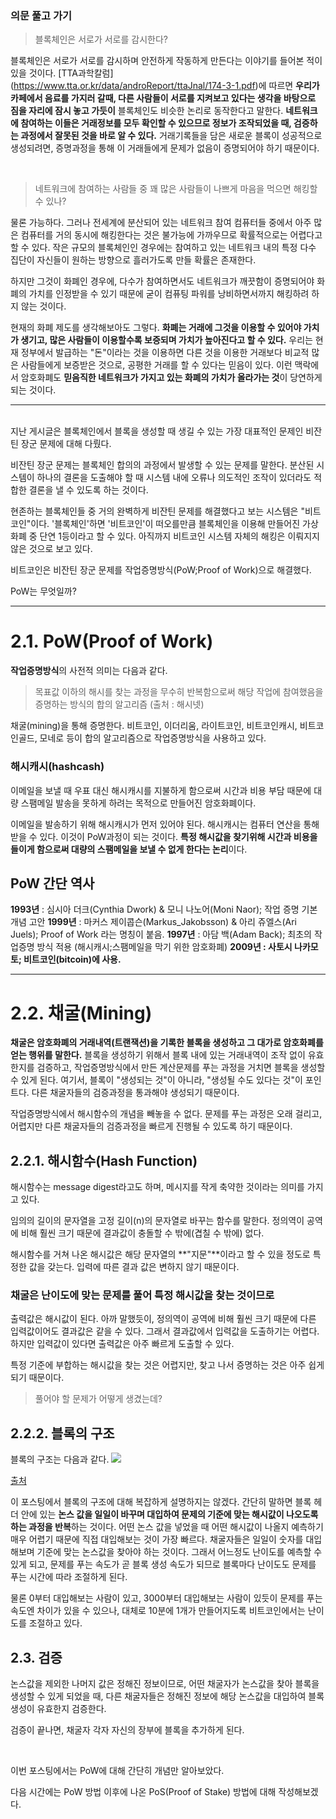 ### 의문 풀고 가기
> 블록체인은 서로가 서로를 감시한다?

블록체인은 서로가 서로를 감시하며 안전하게 작동하게 만든다는 이야기를 들어본 적이 있을 것이다. 
[TTA과학칼럼] (https://www.tta.or.kr/data/androReport/ttaJnal/174-3-1.pdf)에 따르면 **우리가 카페에서 음료를 가지러 갈때, 다른 사람들이 서로를 지켜보고 있다는 생각을 바탕으로 짐을 자리에 잠시 놓고 가듯이** 블록체인도 비슷한 논리로 동작한다고 말한다. **네트워크에 참여하는 이들은 거래정보를 모두 확인할 수 있으므로 정보가 조작되었을 때, 검증하는 과정에서 잘못된 것을 바로 알 수 있다.** 거래기록들을 담은 새로운 블록이 성공적으로 생성되려면, 증명과정을 통해 이 거래들에게 문제가 없음이 증명되어야 하기 때문이다.

<br>



>네트워크에 참여하는 사람들 중 꽤 많은 사람들이 나쁘게 마음을 먹으면 해킹할 수 있나?

물론 가능하다. 그러나 전세계에 분산되어 있는 네트워크 참여 컴퓨터들 중에서 아주 많은 컴퓨터를 거의 동시에 해킹한다는 것은 불가능에 가까우므로 확률적으로는 어렵다고 할 수 있다. 작은 규모의 블록체인인 경우에는 참여하고 있는 네트워크 내의 특정 다수 집단이 자신들이 원하는 방향으로 흘러가도록 만들 확률은 존재한다. 

하지만 그것이 화폐인 경우에, 다수가 참여하면서도 네트워크가 깨끗함이 증명되어야 화폐의 가치를 인정받을 수 있기 때문에 굳이 컴퓨팅 파워를 낭비하면서까지 해킹하려 하지 않는 것이다.

현재의 화폐 제도를 생각해보아도 그렇다. **화폐는 거래에 그것을 이용할 수 있어야 가치가 생기고, 많은 사람들이 이용할수록 보증되며 가치가 높아진다고 할 수 있다.** 우리는 현재 정부에서 발급하는 "돈"이라는 것을 이용하면 다른 것을 이용한 거래보다 비교적 많은 사람들에게 보증받은 것으로, 공평한 거래를 할 수 있다는 믿음이 있다. 이런 맥락에서 암호화폐도 **믿음직한 네트워크가 가지고 있는 화폐의 가치가 올라가는 것**이 당연하게 되는 것이다.
<br>

-----

<br>
지난 게시글은 블록체인에서 블록을 생성할 때 생길 수 있는 가장 대표적인 문제인 비잔틴 장군 문제에 대해 다뤘다. 

비잔틴 장군 문제는 블록체인 합의의 과정에서 발생할 수 있는 문제를 말한다.
분산된 시스템이 하나의 결론을 도출해야 할 때 시스템 내에 오류나 의도적인 조작이 있더라도 적합한 결론을 낼 수 있도록 하는 것이다.

현존하는 블록체인들 중 거의 완벽하게 비잔틴 문제를 해결했다고 보는 시스템은 "비트코인"이다. '블록체인'하면 '비트코인'이 떠오를만큼 블록체인을 이용해 만들어진 가상화폐 중 단연 1등이라고 할 수 있다.
아직까지 비트코인 시스템 자체의 해킹은 이뤄지지 않은 것으로 보고 있다.

비트코인은 비잔틴 장군 문제를 작업증명방식(PoW;Proof of Work)으로 해결했다.

PoW는 무엇일까?

-----

# 2.1. PoW(Proof of Work)
**작업증명방식**의 사전적 의미는 다음과 같다.
> 목표값 이하의 해시를 찾는 과정을 무수히 반복함으로써 해당 작업에 참여했음을 증명하는 방식의 합의 알고리즘 (출처 : 해시넷)

채굴(mining)을 통해 증명한다. 비트코인, 이더리움, 라이트코인, 비트코인캐시, 비트코인골드, 모네로 등이 합의 알고리즘으로 작업증명방식을 사용하고 있다.
<br>

### 해시캐시(hashcash)
이메일을 보낼 때 우표 대신 해시캐시를 지불하게 함으로써 시간과 비용 부담 때문에 대량 스팸메일 발송을 못하게 하려는 목적으로 만들어진 암호화폐이다.

이메일을 발송하기 위해 해시캐시가 먼저 있어야 된다. 해시캐시는 컴퓨터 연산을 통해 받을 수 있다. 이것이 PoW과정이 되는 것이다. **특정 해시값을 찾기위해 시간과 비용을 들이게 함으로써 대량의 스팸메일을 보낼 수 없게 한다는 논리**이다.
<br>
## PoW 간단 역사
**1993년** : 심시아 더크(Cynthia Dwork) & 모니 나노어(Moni Naor);
		작업 증명 기본 개념 고안
**1999년** : 마커스 제이콥슨(Markus_Jakobsson) & 아리 쥬엘스(Ari Juels);
		Proof of Work 라는 명칭이 붙음.
**1997년** : 아담 백(Adam Back);
		최초의 작업증명 방식 적용 (해시캐시;스팸메일을 막기 위한 암호화폐)
**2009년 : 사토시 나카모토;
		비트코인(bitcoin)에 사용.**
        
-----

# 2.2. 채굴(Mining)
**채굴은 암호화폐의 거래내역(트랜잭션)을 기록한 블록을 생성하고 그 대가로 암호화폐를 얻는 행위를 말한다.** 블록을 생성하기 위해서 블록 내에 있는 거래내역이 조작 없이 유효한지를 검증하고, 작업증명방식에서 만든 계산문제를 푸는 과정을 거치면 블록을 생성할 수 있게 된다. 여기서, 블록이 "생성되는 것"이 아니라, "생성될 수도 있다는 것"이 포인트다. 다른 채굴자들의 검증과정을 통과해야 생성되기 때문이다.

작업증명방식에서 해시함수의 개념을 빼놓을 수 없다. 문제를 푸는 과정은 오래 걸리고, 어렵지만 다른 채굴자들의 검증과정을 빠르게 진행될 수 있도록 하기 때문이다.

## 2.2.1. 해시함수(Hash Function)
해시함수는 message digest라고도 하며, 메시지를 작게 축약한 것이라는 의미를 가지고 있다.

임의의 길이의 문자열을 고정 길이(n)의 문자열로 바꾸는 함수를 말한다.
정의역이 공역에 비해 훨씬 크기 때문에 결과값이 충돌할 수 밖에(겹칠 수 밖에) 없다.

해시함수를 거쳐 나온 해시값은 해당 문자열의 **"지문"**이라고 할 수 있을 정도로 특정한 값을 갖는다. 입력에 따른 결과 값은 변하지 않기 때문이다.

### 채굴은 난이도에 맞는 문제를 풀어 특정 해시값을 찾는 것이므로
출력값은 해시값이 된다. 아까 말했듯이, 정의역이 공역에 비해 훨씬 크기 때문에 다른 입력값이어도 결과값은 같을 수 있다. 그래서 결과값에서 입력값을 도출하기는 어렵다. 하지만 입력값이 있다면 출력값은 아주 빠르게 도출할 수 있다.

특정 기준에 부합하는 해시값을 찾는 것은 어렵지만, 찾고 나서 증명하는 것은 아주 쉽게 되기 때문이다.

> 풀어야 할 문제가 어떻게 생겼는데?

## 2.2.2. 블록의 구조
블록의 구조는 다음과 같다.
![](https://images.velog.io/images/okhaeeumm/post/6d32d962-bb4c-4b95-96df-52865cbd81a8/2FFvzA2zeqoVZ5NRzV2o8MyJEzowAL6rjbt8w3dTGpUdKftDHiMJKETpjxquKcdhhAZYWXERxofcjZ6V2AQugwz8ke3UAceG7GNj1ZKhogzK3ngrA9QMPspiszQyL.png)

[출처](https://steemit.com/kr/@yahweh87/3)

이 포스팅에서 블록의 구조에 대해 복잡하게 설명하지는 않겠다. 간단히 말하면 블록 헤더 안에 있는 **논스 값을 일일이 바꾸며 대입하여 문제의 기준에 맞는 해시값이 나오도록 하는 과정을 반복**하는 것이다.
어떤 논스 값을 넣었을 때 어떤 해시값이 나올지 예측하기 매우 어렵기 때문에 직접 대입해보는 것이 가장 빠르다. 채굴자들은 일일이 숫자를 대입해보며 기준에 맞는 논스값을 찾아야 하는 것이다. 그래서 어느정도 난이도를 예측할 수 있게 되고, 문제를 푸는 속도가 곧 블록 생성 속도가 되므로 블록마다 난이도도 문제를 푸는 시간에 따라 조절하게 된다.

물론 0부터 대입해보는 사람이 있고, 3000부터 대입해보는 사람이 있듯이 문제를 푸는 속도엔 차이가 있을 수 있으나, 대체로 10분에 1개가 만들어지도록 비트코인에서는 난이도를 조절하고 있다.

## 2.3. 검증
논스값을 제외한 나머지 값은 정해진 정보이므로, 어떤 채굴자가 논스값을 찾아 블록을 생성할 수 있게 되었을 때, 다른 채굴자들은 정해진 정보에 해당 논스값을 대입하여 블록 생성이 유효한지 검증한다.

검증이 끝나면, 채굴자 각자 자신의 장부에 블록을 추가하게 된다.

<br>

이번 포스팅에서는 PoW에 대해 간단히 개념만 알아보았다.

다음 시간에는 PoW 방법 이후에 나온 PoS(Proof of Stake) 방법에 대해 작성해보겠다.